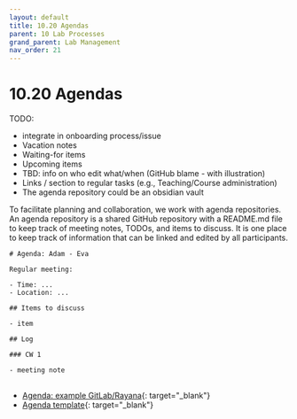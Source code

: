 ```yaml
---
layout: default
title: 10.20 Agendas
parent: 10 Lab Processes
grand_parent: Lab Management
nav_order: 21
---
```


# 10.20 Agendas

TODO:

- integrate in onboarding process/issue
- Vacation notes
- Waiting-for items
- Upcoming items
- TBD: info on who edit what/when (GitHub blame - with illustration)
- Links / section to regular tasks (e.g., Teaching/Course administration)
- The agenda repository could be an obsidian vault

To facilitate planning and collaboration, we work with agenda repositories.
An agenda repository is a shared GitHub repository with a README.md file to keep track of meeting notes, TODOs, and items to discuss.
It is one place to keep track of information that can be linked and edited by all participants.

<pre>
<code># Agenda: Adam - Eva

Regular meeting:

- Time: ...
- Location: ...

## Items to discuss

- item

## Log

### CW 1

- meeting note
</code>
</pre>


- [Agenda: example GitLab/Rayana](https://gitlab.com/rayana/plan/){: target="_blank"}
- [Agenda template](https://github.com/digital-work-lab/agenda_template){: target="_blank"}
